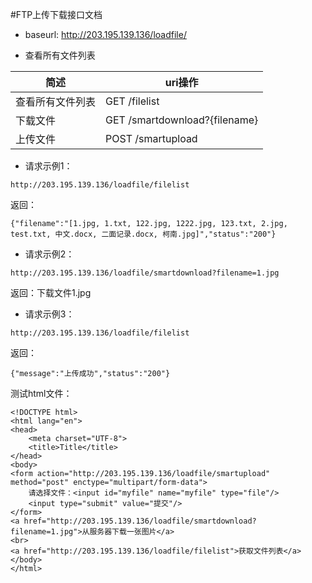 #FTP上传下载接口文档

- baseurl: http://203.195.139.136/loadfile/

 
 - 查看所有文件列表
 
简述 |uri操作
---|---
查看所有文件列表 | GET /filelist
下载文件 | GET /smartdownload?{filename}
上传文件 | POST /smartupload


- 请求示例1：
```
http://203.195.139.136/loadfile/filelist
```
返回：
```
{"filename":"[1.jpg, 1.txt, 122.jpg, 1222.jpg, 123.txt, 2.jpg, test.txt, 中文.docx, 二面记录.docx, 柯南.jpg]","status":"200"}
```

- 请求示例2：
```
http://203.195.139.136/loadfile/smartdownload?filename=1.jpg
```
返回：下载文件1.jpg

- 请求示例3：
```
http://203.195.139.136/loadfile/filelist
```
返回：
```
{"message":"上传成功","status":"200"}
```
测试html文件：
```
<!DOCTYPE html>
<html lang="en">
<head>
    <meta charset="UTF-8">
    <title>Title</title>
</head>
<body>
<form action="http://203.195.139.136/loadfile/smartupload" method="post" enctype="multipart/form-data">
    请选择文件：<input id="myfile" name="myfile" type="file"/>
    <input type="submit" value="提交"/>
</form>
<a href="http://203.195.139.136/loadfile/smartdownload?filename=1.jpg">从服务器下载一张图片</a>
<br>
<a href="http://203.195.139.136/loadfile/filelist">获取文件列表</a>
</body>
</html>
```

